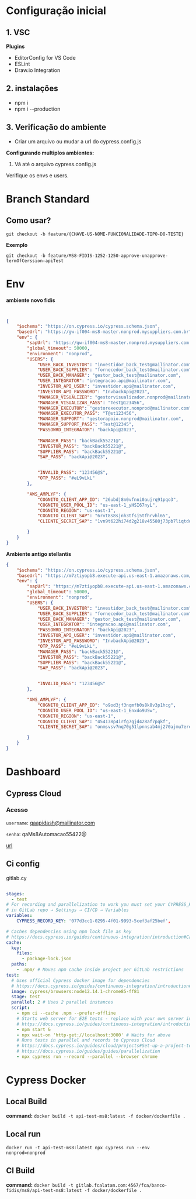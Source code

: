 
# Configuração inicial

## 1. VSC
  **Plugins**
  * EditorConfig for VS Code
  * ESLint
  * Draw.io Integration
  
## 2. instalações
 * npm i 
 * npm i --production

## 3. Verificação do ambiente
  * Criar um arquivo ou mudar a url do cypress.config.js

**Configurando multiplos ambientes:**

1. Vá até o arquivo cypress.config.js

Verifique os envs e users.

# Branch Standard

## Como usar?

`git checkout -b feature/{CHAVE-US-NOME-FUNCIONALIDADE-TIPO-DO-TESTE}`

**Exemplo**

`git checkout -b feature/MS8-FIDIS-1252-1250-approve-unapprove-termOfCerssion-apiTest`

# Env

**ambiente novo fidis**
```json


{
    "$schema": "https://on.cypress.io/cypress.schema.json",
    "baseUrl": "https://gw-if004-ms8-master.nonprod.mysuppliers.com.br",
    "env": {
        "sapUrl": "https://gw-if004-ms8-master.nonprod.mysuppliers.com.br/api/v1/",
        "global_timeout": 50000,
        "environment": "nonprod",
        "USERS": {
            "USER_BACK_INVESTOR": "investidor_back_test@mailinator.com",
            "USER_BACK_SUPPLIER": "fornecedor_back_test@mailinator.com",
            "USER_BACK_MANAGER": "gestor_back_test@mailinator.com",
            "USER_INTEGRATOR": "integracao.api@mailinator.com",
            "INVESTOR_API_USER": "investidor.api@mailinator.com",
            "INVESTOR_API_PASSWORD": "InvbackApi@2023",
            "MANAGER_VISUALIZER": "gestorvisualizador.nonprod@mailinator.com",
            "MANAGER_VISUALIZAR_PASS": "Test@123456",
            "MANAGER_EXECUTOR": "gestorexecutor.nonprod@mailinator.com",
            "MANAGER_EXECUTOR_PASS": "T@st123456",
            "MANAGER_SUPPORT": "gestorapoio.nonprod@mailinator.com",
            "MANAGER_SUPPORT_PASS": "Test@12345",
            "PASSOWRD_INTEGRATOR": "backApi@2023",
            
            "MANAGER_PASS": "backBack55221@",
            "INVESTOR_PASS": "backBack55221@",
            "SUPPLIER_PASS": "backBack55221@",
            "SAP_PASS": "backApi@2023",


            "INVALID_PASS": "123456@S",
            "OTP_PASS": "#eL9vLkL"
        },

        "AWS_AMPLYF": {
            "COGNITO_CLIENT_APP_ID": "26ubdj8n0vfnni0aujrq91pqo3",
            "COGNITO_USER_POOL_ID": "us-east-1_yHSI67nyL",
            "COGNITO_REGION": "us-east-1",
            "COGNITO_CLIENT_SAP": "6rvt8s8sjnh3tfsj5tfhrvhl65",
            "CLIENTE_SECRET_SAP": "1vn9t622hi74d2g218v45580j73pb7liqtddkpdjs9ccvnkm04n6"

        }
    }
}

```

**Ambiente antigo stellantis**

```json
{
    "$schema": "https://on.cypress.io/cypress.schema.json",
    "baseUrl": "https://m7ztiyopb8.execute-api.us-east-1.amazonaws.com/proxy",
    "env": {
        "sapUrl": "https://m7ztiyopb8.execute-api.us-east-1.amazonaws.com/api/v1/",
        "global_timeout": 50000,
        "environment": "nonprod",
        "USERS": {
            "USER_BACK_INVESTOR": "investidor_back_test@mailinator.com",
            "USER_BACK_SUPPLIER": "fornecedor_back_test@mailinator.com",
            "USER_BACK_MANAGER": "gestor_back_test@mailinator.com",
            "USER_INTEGRATOR": "integracao.api@mailinator.com",
            "PASSOWRD_INTEGRATOR": "backApi@2023",
            "INVESTOR_API_USER": "investidor.api@mailinator.com",
            "INVESTOR_API_PASSWORD": "InvbackApi@2023",
            "OTP_PASS": "#eL9vLkL",
            "MANAGER_PASS": "backBack55221@",
            "INVESTOR_PASS": "backBack55221@",
            "SUPPLIER_PASS": "backBack55221@",
            "SAP_PASS": "backApi@2023",


            "INVALID_PASS": "123456@S"
        },

        "AWS_AMPLYF": {
            "COGNITO_CLIENT_APP_ID": "o9od3jf3nqmfb0s8k8v3p1hcg",
            "COGNITO_USER_POOL_ID": "us-east-1_Enxdo9USw",
            "COGNITO_REGION": "us-east-1",
            "COGNITO_CLIENT_SAP": "454138p4irfg7gjd428af7pqkf",
            "CLIENTE_SECRET_SAP": "onmsvsv7nq70g51lpnnsab4mj270ajmu7ere1qcks988ttq610k"

        }
    }
}


```

# Dashboard


## Cypress Cloud


### Acesso

`username`: qaapidash@mailinator.com

`senha`: qaMs8Automacao55422@

[url](https://cloud.cypress.io/projects/6uxwi3/runs)


## Ci config

gitlab.cy

```yaml

stages:
  - test
# For recording and parallelization to work you must set your CYPRESS_RECORD_KEY
# in GitLab repo → Settings → CI/CD → Variables
variables:
    CYPRESS_RECORD_KEY: '077d3cc1-0295-4f01-9993-5cef3af25bef',

# Caches dependencies using npm lock file as key
# https://docs.cypress.io/guides/continuous-integration/introduction#Caching
cache:
  key:
    files:
      - package-lock.json
  paths:
    - .npm/ # Moves npm cache inside project per GitLab restrictions
test:
  # Uses official Cypress docker image for dependencies
  # https://docs.cypress.io/guides/continuous-integration/introduction#Official-Cypress-Docker-Images
  image: cypress/browsers:node12.14.1-chrome85-ff81
  stage: test
  parallel: 2 # Uses 2 parallel instances
  script:
    - npm ci --cache .npm --prefer-offline
    # Starts web server for E2E tests - replace with your own server invocation
    # https://docs.cypress.io/guides/continuous-integration/introduction#Boot-your-server
    - npm start &
    - npx wait-on 'http-get://localhost:3000' # Waits for above
    # Runs tests in parallel and records to Cypress Cloud
    # https://docs.cypress.io/guides/cloud/projects#Set-up-a-project-to-record
    # https://docs.cypress.io/guides/guides/parallelization
    - npx cypress run --record --parallel --browser chrome

```


# Cypress Docker

## Local Build

**command:** `docker build -t api-test-ms8:latest -f docker/dockerfile .`

## Local run

`docker run -t api-test-ms8:latest npx cypress run --env nonprod=nonprod`


## CI Build

**command:** `docker build -t gitlab.fcalatam.com:4567/fca/banco-fidis/ms8/api-test-ms8:latest -f docker/dockerfile .`
